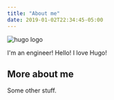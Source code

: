 ```yaml
---
title: "About me"
date: 2019-01-02T22:34:45-05:00
---
```


![hugo logo](/img/Praying_Mantis_logo.png)

I'm an engineer! Hello! I love Hugo!

## More about me

Some other stuff.